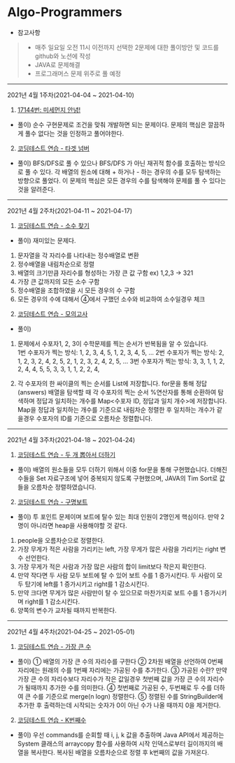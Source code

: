 # Algo-Programmers


* 참고사항
> + 매주 일요일 오전 11시 이전까지 선택한 2문제에 대한 풀이방안 및 코드를 github와 노션에 작성
> + JAVA로 문제해결
> + 프로그래머스 문제 위주로 풀 예정

* * *

2021년 4월 1주차(2021-04-04 ~ 2021-04-10)
1) [17144번: 미세먼지 안녕!](https://www.acmicpc.net/problem/17144)
+ 풀이) 순수 구현문제로 조건을 맞춰 개발하면 되는 문제이다. 문제의 핵심은 깔끔하게 풀수 없다는 것을 인정하고 풀어야한다.

2) [코딩테스트 연습 - 타겟 넘버](https://programmers.co.kr/learn/courses/30/lessons/43165)
+ 풀이) BFS/DFS로 풀 수 있으나 BFS/DFS 가 아닌 재귀적 함수를 호출하는 방식으로 풀 수 있다. 각 배열의 원소에 대해 + 하거나 - 하는 경우의 수를 모두 탐색하는 방향으로 풀었다. 이 문제의 핵심은 모든 경우의 수를 탐색해야 문제를 풀 수 있다는 것을 알려준다.

* * *
2021년 4월 2주차(2021-04-11 ~ 2021-04-17)
1) [코딩테스트 연습 - 소수 찾기](https://programmers.co.kr/learn/courses/30/lessons/42839)
+ 풀이) 재미있는 문제다. 

1. 문자열을 각 자리수를 나타내는 정수배열로 변환
2. 정수배열을 내림차순으로 정렬
3. 배열의 크기만큼 자리수를 형성하는 가장 큰 값 구함
ex) 1,2,3 → 321
4. 가장 큰 값까지의 모든 소수 구함
5. 정수배열을 조합하였을 시 모든 경우의 수 구함
6. 모든 경우의 수에 대해서 ④에서 구했던 소수와 비교하여 소수일경우 체크 

2) [코딩테스트 연습 - 모의고사](https://programmers.co.kr/learn/courses/30/lessons/42840)
+ 풀이) 
1. 문제에서 수포자1, 2, 3이 수학문제를 찍는 순서가 반복됨을 알 수 있습니다.  
1번 수포자가 찍는 방식: 1, 2, 3, 4, 5, 1, 2, 3, 4, 5, ...
2번 수포자가 찍는 방식: 2, 1, 2, 3, 2, 4, 2, 5, 2, 1, 2, 3, 2, 4, 2, 5, ...
3번 수포자가 찍는 방식: 3, 3, 1, 1, 2, 2, 4, 4, 5, 5, 3, 3, 1, 1, 2, 2, 4, 

2. 각 수포자의 한 싸이클의 찍는 순서를 List에 저장합니다. for문을 통해 정답(answers) 배열을 탐색할 때 각 수포자의 찍는 순서 %연산자를 통해 순환하여 탐색하며 정답과 일치하는 개수를 Map<수포자 ID, 정답과 일치 개수>에 저장합니다.
Map을 정답과 일치하는 개수를 기준으로 내림차순 정렬한 후 일치하는 개수가 같을경우 수포자의 ID를 기준으로 오름차순 정렬합니다.

* * *
2021년 4월 3주차(2021-04-18 ~ 2021-04-24)
1. [코딩테스트 연습 - 두 개 뽑아서 더하기](https://programmers.co.kr/learn/courses/30/lessons/68644)
+ 풀이) 배열의 원소들을 모두 더하기 위해서 이중 for문을 통해 구현했습니다.
더해진 수들을 Set 자료구조에 넣어 중복되지 않도록 구현했으며, JAVA의 Tim Sort로 값들을 오름차순 정렬하였습니다.


2. [코딩테스트 연습 - 구명보트](https://programmers.co.kr/learn/courses/30/lessons/42885)
+ 풀이)
투 포인트 문제이며 보트에 탈수 있는 최대 인원이 2명인게 핵심이다.
만약 2명이 아니라면 heap을 사용해야할 것 같다.
1. people을 오름차순으로 정렬한다.
2. 가장 무게가 적은 사람을 가리키는 left, 가장 무게가 많은 사람을 가리키는 right 변수 선언한다.
3. 가장 무게가 적은 사람과 가장 많은 사람의 합이 limit보다 작은지 확인한다.
4. 만약 작다면 두 사람 모두 보트에 탈 수 있어 보트 수를 1 증가시킨다. 두 사람이 모두 탔기에 left를 1 증가시키고 right를 1 감소시킨다.
5. 만약 크다면 무게가 많은 사람만이 탈 수 있으므로 마찬가지로 보트 수를 1 증가시키며 right를 1 감소시킨다.
6. 양쪽의 변수가 교차될 때까지 반복한다.

* * *
2021년 4월 4주차(2021-04-25 ~ 2021-05-01)
1. [코딩테스트 연습 - 가장 큰 수](https://programmers.co.kr/learn/courses/30/lessons/42746)
+ 풀이) 
① 배열의 가장 큰 수의 자리수를 구한다
② 2차원 배열을 선언하여 0번째 자리에는 원래의 수를 1번째 자리에는 가공된 수를 추가한다.
③ 가공된 수란? 만약 가장 큰 수의 자리수보다 자리수가 작은 값일경우 첫번째 값을 가장 큰 수의 자리수가 될때까지 추가한 수를 의미한다.
④ 첫번째로 가공된 수, 두번째로 두 수를 더하여 큰 수를 기준으로 merge(n logn) 정렬한다.
⑤ 정렬된 수를 StringBuilder에 추가한 후 출력하는데 시작되는 숫자가 0이 아닌 수가 나올 때까지 0을 제거한다.  

2. [코딩테스트 연습 - K번째수](https://programmers.co.kr/learn/courses/30/lessons/42748)
+ 풀이) 우선 commands를 순회할 때 i, j, k 값을 추출하며 Java API에서 제공하는 System 클래스의 arraycopy 함수를 사용하여 시작 인덱스로부터 길이까지의 배열을 복사한다.
복사된 배열을 오름차순으로 정렬 후 k번째의 값을 가져온다. 

